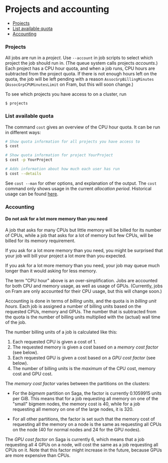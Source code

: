 

# Projects and accounting

- [Projects](#projects)
- [List available quota](#list-available-quota)
- [Accounting](#accounting)


### Projects

All jobs are run in a _project_.  Use `--account` in job scripts to
select which project the job should run in.  (The queue system calls
projects _accounts_.)  Each project has a CPU hour quota, and when a
job runs, CPU hours are subtracted from the project quota.  If there
is not enough hours left on the quota, the job will be left pending
with a reason `AssocGrpBillingMinutes` (`AssocGrpCPUMinutesLimit` on
Fram, but this will soon change.)

To see which projects you have access to on a cluster, run
```
$ projects
```


### List available quota

The command `cost` gives an overview of the CPU hour quota.  It can be
run in different ways:
```bash
# Show quota information for all projects you have access to
$ cost

# Show quota information for project YourProject
$ cost -p YourProject

# Adds information about how much each user has run
$ cost --details
```

See `cost --man` for other options, and explanation of the output.
The `cost` command only shows usage in the current _allocation
period_.  Historical usage can be found [here](https://www.metacenter.no/mas/projects).


### Accounting

<div class="alert alert-warning">
  <h4>Do not ask for a lot more memory than you need</h4>
  <p>
    A job that asks for many CPUs but little memory will be billed
    for its number of CPUs, while a job that asks for a lot of memory but
    few CPUs, will be billed for its memory requirement.
  </p>
  <p>
    If you ask for a lot more memory than you need, you might be surprised
    that your job will bill your project a lot more than you expected.
  </p>
  <p>
    If you ask for a lot more memory than you need, your job may queue much
    longer than it would asking for less memory.
  </p>
</div>

The term "CPU hour" above is an over-simplification.  Jobs are
accounted for both CPU and memory usage, as well as usage of GPUs.
(Currently, jobs on Fram are only accounted for their CPU usage, but
this will change soon.)

Accounting is done in terms of _billing units_, and the quota is in
_billing unit hours_.  Each job is assigned a number of billing units
based on the requested CPUs, memory and GPUs.  The number that is
subtracted from the quota is the number of billing units multiplied
with the (actual) wall time of the job.

The number billing units of a job is calculated like this:

1. Each requested CPU is given a cost of 1.
2. The requested memory is given a cost based on a _memory cost factor_
   (see below).
3. Each requested GPU is given a cost based on a _GPU cost factor_
   (see below).
4. The number of billing units is the _maximum_ of the CPU cost, memory
   cost and GPU cost.

The _memory cost factor_ varies between the partitions on the
clusters:

- For the _bigmem_ partition on Saga, the factor is currently
  0.1059915 units per GiB.  This means that for a job requesting all
  memory on one of the "small" bigmem nodes, the memory cost is 40,
  while for a job requesting all memory on one of the large nodes,
  it is 320.

- For all other partitions, the factor is set such that the memory
  cost of requesting all the memory on a node is the same as
  requesting all CPUs on the node (40 for normal nodes and 24 for the
  GPU nodes).

The _GPU cost factor_ on Saga is currently 6, which means that a job
requesting all 4 GPUs on a node, will cost the same as a job
requesting all CPUs on it.  Note that this factor might increase in
the future, because GPUs are more expensive than CPUs.
